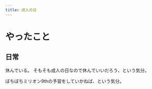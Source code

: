 ```yaml
---
title: 成人の日
---
```


# やったこと

## 日常

休んでいる。
そもそも成人の日なので休んでいいだろう、という気分。

ぼちぼちミリオン9thの予習をしていかねば、という気分。
